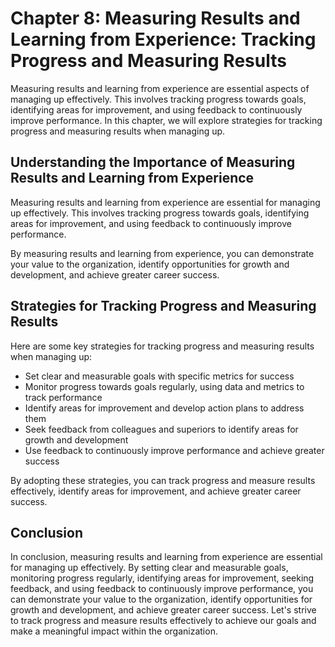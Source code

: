 Chapter 8: Measuring Results and Learning from Experience: Tracking Progress and Measuring Results
==================================================================================================

Measuring results and learning from experience are essential aspects of managing up effectively. This involves tracking progress towards goals, identifying areas for improvement, and using feedback to continuously improve performance. In this chapter, we will explore strategies for tracking progress and measuring results when managing up.

Understanding the Importance of Measuring Results and Learning from Experience
------------------------------------------------------------------------------

Measuring results and learning from experience are essential for managing up effectively. This involves tracking progress towards goals, identifying areas for improvement, and using feedback to continuously improve performance.

By measuring results and learning from experience, you can demonstrate your value to the organization, identify opportunities for growth and development, and achieve greater career success.

Strategies for Tracking Progress and Measuring Results
------------------------------------------------------

Here are some key strategies for tracking progress and measuring results when managing up:

* Set clear and measurable goals with specific metrics for success
* Monitor progress towards goals regularly, using data and metrics to track performance
* Identify areas for improvement and develop action plans to address them
* Seek feedback from colleagues and superiors to identify areas for growth and development
* Use feedback to continuously improve performance and achieve greater success

By adopting these strategies, you can track progress and measure results effectively, identify areas for improvement, and achieve greater career success.

Conclusion
----------

In conclusion, measuring results and learning from experience are essential for managing up effectively. By setting clear and measurable goals, monitoring progress regularly, identifying areas for improvement, seeking feedback, and using feedback to continuously improve performance, you can demonstrate your value to the organization, identify opportunities for growth and development, and achieve greater career success. Let's strive to track progress and measure results effectively to achieve our goals and make a meaningful impact within the organization.
